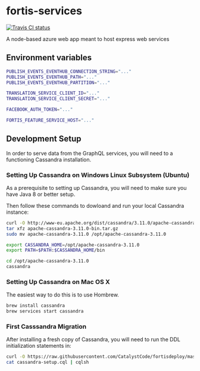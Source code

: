 # fortis-services

[![Travis CI status](https://api.travis-ci.org/CatalystCode/project-fortis-services.svg?branch=master)](https://travis-ci.org/CatalystCode/project-fortis-services)

A node-based azure web app meant to host express web services

## Environment variables

```sh
PUBLISH_EVENTS_EVENTHUB_CONNECTION_STRING="..."
PUBLISH_EVENTS_EVENTHUB_PATH="..."
PUBLISH_EVENTS_EVENTHUB_PARTITION="..."

TRANSLATION_SERVICE_CLIENT_ID="..."
TRANSLATION_SERVICE_CLIENT_SECRET="..."

FACEBOOK_AUTH_TOKEN="..."

FORTIS_FEATURE_SERVICE_HOST="..."
```

## Development Setup

In order to serve data from the GraphQL services, you will need to a functioning Cassandra installation.

### Setting Up Cassandra on Windows Linux Subsystem (Ubuntu)

As a prerequisite to setting up Cassandra, you will need to make sure you have Java 8 or better setup.

Then follow these commands to dowloand and run your local Cassandra instance:

```sh
curl -O http://www-eu.apache.org/dist/cassandra/3.11.0/apache-cassandra-3.11.0-bin.tar.gz
tar xfz apache-cassandra-3.11.0-bin.tar.gz
sudo mv apache-cassandra-3.11.0 /opt/apache-cassandra-3.11.0

export CASSANDRA_HOME=/opt/apache-cassandra-3.11.0
export PATH=$PATH:$CASSANDRA_HOME/bin

cd /opt/apache-cassandra-3.11.0
cassandra
```

### Setting Up Cassandra on Mac OS X

The easiest way to do this is to use Hombrew.

```sh
brew install cassandra
brew services start cassandra
```

### First Casssandra Migration

After installing a fresh copy of Cassandra, you will need to run the DDL initialization statements in:

```sh
curl -O https://raw.githubusercontent.com/CatalystCode/fortisdeploy/master/ops/storage-ddls/cassandra-setup.cql
cat cassandra-setup.cql | cqlsh
```